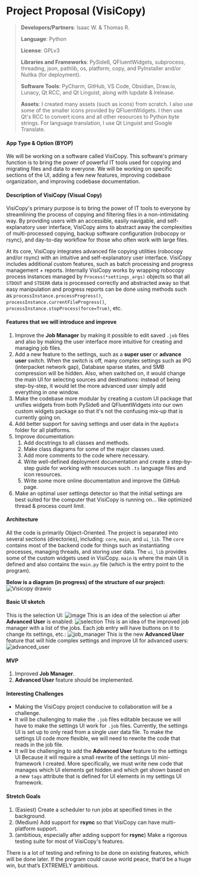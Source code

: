 # Project Proposal (VisiCopy)

> **Developers/Partners**: Isaac W. & Thomas R.
> 
> **Language**: Python
> 
> **License**: GPLv3
> 
> **Libraries and Frameworks**: PySide6, QFluentWidgets, subprocess, threading, json, pathlib, os, platform, copy, and PyInstaller and/or Nuitka (for deployment).
> 
> **Software Tools**: PyCharm, GitHub, VS Code, Obsidian, Draw.io, Lunacy, Qt RCC, and Qt Linguist, along with lupdate & lrelease.
> 
> **Assets**: I created many assets (such as icons) from scratch. I also use some of the smaller icons provided by QFluentWidgets. I then use Qt's RCC to convert icons and all other resources to Python byte strings. For language translation, I use Qt Linguist and Google Translate.


#### App Type & Option (BYOP)
We will be working on a software called VisiCopy. This software's primary function is to bring the power of powerful IT tools used for copying and migrating files and data to everyone. We will be working on specific sections of the UI, adding a few new features, improving codebase organization, and improving codebase documentation.


#### Description of **VisiCopy** (Visual Copy)
VisiCopy's primary purpose is to bring the power of IT tools to everyone by streamlining the process of copying and filtering files in a non-intimidating way. By providing users with an accessible, easily navigable, and self-explanatory user interface, VisiCopy aims to abstract away the complexities of multi-processed copying, backup software configuration (robocopy or rsync), and day-to-day workflow for those who often work with large files.

At its core, VisiCopy integrates advanced file copying utilities (robocopy and/or rsync) with an intuitive and self-explanatory user interface. VisiCopy includes additional custom features, such as batch processing and progress management + reports. Internally VisiCopy works by wrapping robocopy process instances managed by `Process(*settings_args)` objects so that all `STDOUT` and `STDERR` data is processed correctly and abstracted away so that easy manipulation and progress reports can be done using methods such as `processInstance.processProgress()`, `processInstance.currentFileProgress()`, `processInstance.stopProcess(force=True)`, etc. 


#### Features that we will introduce and improve
1. Improve the **Job Manager** by making it possible to edit saved `.job` files and also by making the user interface more intuitive for creating and managing job files.
2. Add a new feature to the settings, such as a **super user** or **advance user** switch. When the switch is off, many complex settings such as IPG (interpacket network gap), Database sparse states, and SMB compression will be hidden. Also, when switched on, it would change the main UI for selecting sources and destinations: instead of being step-by-step, it would let the more advanced user simply add everything in one window.
3. Make the codebase more modular by creating a custom UI package that unifies widgets from both PySide6 and QFluentWidgets into our own custom widgets package so that it's not the confusing mix-up that is currently going on.
4. Add better support for saving settings and user data in the `AppData` folder for all platforms.
5. Improve documentation:
	1. Add docstrings to all classes and methods.
	2. Make class diagrams for some of the major classes used.
	3. Add more comments to the code where necessary.
	4. Write well-defined deployment documentation and create a step-by-step guide for working with resources such `.ts` language files and icon resources.
	5. Write some more online documentation and improve the GitHub page.
 6. Make an optimal user settings detector so that the initial settings are best suited for the computer that VisiCopy is running on... like optimized thread & process count limit.



#### Architecture
All the code is primarily Object-Oriented. The project is separated into several sections (directories), including: `core`, `main`, and `ui_lib`. The `core` contains most of the backend code for things such as instantiating processes, managing threads, and storing user data. The `ui_lib` provides some of the custom widgets used in VisiCopy. `main` is where the main UI is defined and also contains the `main.py` file (which is the entry point to the program).

**Below is a diagram (in progress) of the structure of our project:**
![Visicopy drawio](https://github.com/user-attachments/assets/70d59aa2-750d-4a5e-8df3-551339cec88f)



#### Basic UI sketch
This is the selection UI:
![image](https://github.com/user-attachments/assets/b672d2da-01b5-4e67-a65f-79a4716a6eed)
This is an idea of the selection ui after **Advanced User** is enabled:
![selection](https://github.com/user-attachments/assets/e6a94079-2efa-4b1c-8432-74952ff48d66)
This is an idea of the improved job manager with a list of the jobs. Each job entry will have buttons on it to change its settings, etc.:
![job_manager](https://github.com/user-attachments/assets/6546d89f-4968-400c-aae5-b120017b34e4)
This is the new **Advanced User** feature that will hide complex settings and improve UI for advanced users:
![advanced_user](https://github.com/user-attachments/assets/9ba8bd28-2a3a-457e-ae88-01d900adbdcf)


#### MVP
1. Improved **Job Manager**.
2. **Advanced User** feature should be implemented.


#### Interesting Challenges
- Making the VisiCopy project conducive to collaboration will be a challenge.
- It will be challenging to make the `.job` files editable because we will have to make the settings UI work for `.job` files. Currently, the settings UI is set up to only read from a single user data file. To make the settings UI code more flexible, we will need to rewrite the code that reads in the job file.
- It will be challenging to add the **Advanced User** feature to the settings UI Because it will require a small rewrite of the settings UI mini-framework I created. More specifically, we must write new code that manages which UI elements get hidden and which get shown based on a new `tags` attribute that is defined for UI elements in my settings UI framework.


#### Stretch Goals
1. (Easiest) Create a scheduler to run jobs at specified times in the background.
2. (Medium) Add support for **rsync** so that VisiCopy can have multi-platform support.
3. (ambitious, especially after adding support for **rsync**) Make a rigorous testing suite for most of VisiCopy's features.

There is a lot of testing and refining to be done on existing features, which will be done later. If the program could cause world peace, that’d be a huge win, but that’s EXTREMELY ambitious.
